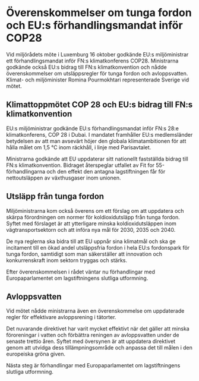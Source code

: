 # Överenskommelser om tunga fordon och EU:s förhandlingsmandat inför COP28

Vid miljörådets möte i Luxemburg 16 oktober godkände EU:s miljöministrar ett förhandlingsmandat inför FN:s klimatkonferens COP28. Ministrarna godkände också EU:s bidrag till FN:s klimatkonvention och nådde överenskommelser om utsläppsregler för tunga fordon och avloppsvatten. Klimat- och miljöminister Romina Pourmokhtari representerade Sverige vid mötet.

## Klimattoppmötet COP 28 och EU:s bidrag till FN:s klimatkonvention

EU:s miljöministrar godkände EU:s förhandlingsmandat inför FN:s 28:e klimatkonferens, COP 28 i Dubai. I mandatet framhåller EU:s medlemsländer betydelsen av att man avsevärt höjer den globala klimatambitionen för att hålla målet om 1,5 °C inom räckhåll, i linje med Parisavtalet.

Ministrarna godkände att EU uppdaterar sitt nationellt fastställda bidrag till FN:s klimatkonvention. Bidraget återspeglar utfallet av Fit for 55-förhandlingarna och den effekt den antagna lagstiftningen får för nettoutsläppen av växthusgaser inom unionen.

## Utsläpp från tunga fordon

Miljöministrarna kom också överens om ett förslag om att uppdatera och skärpa förordningen om normer för koldioxidutsläpp från tunga fordon. Syftet med förslaget är att ytterligare minska koldioxidutsläppen inom vägtransportsektorn och att införa nya mål för 2030, 2035 och 2040.

De nya reglerna ska bidra till att EU uppnår sina klimatmål och ska ge incitament till en ökad andel utsläppsfria fordon i hela EU:s fordonspark för tunga fordon, samtidigt som man säkerställer att innovation och konkurrenskraft inom sektorn tryggas och stärks.

Efter överenskommelsen i rådet väntar nu förhandlingar med Europaparlamentet om lagstiftningens slutliga utformning.

## Avloppsvatten

Vid mötet nådde ministrarna även en överenskommelse om uppdaterade regler för effektivare avloppsrening i tätorter.

Det nuvarande direktivet har varit mycket effektivt när det gäller att minska föroreningar i vatten och förbättra reningen av avloppsvatten under de senaste trettio åren. Syftet med översynen är att uppdatera direktivet genom att utvidga dess tillämpningsområde och anpassa det till målen i den europeiska gröna given.

Nästa steg är förhandlingar med Europaparlamentet om lagstiftningens slutliga utformning.
